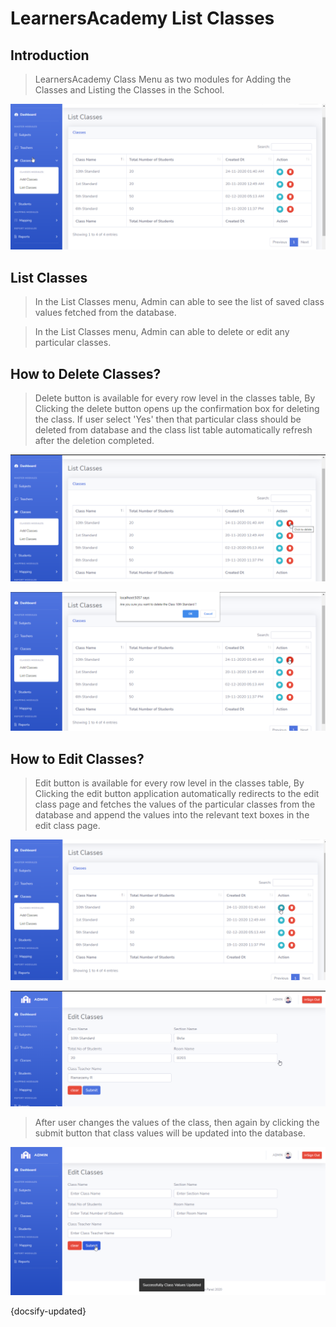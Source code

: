 # LearnersAcademy List Classes

## Introduction

> LearnersAcademy Class Menu as two modules for Adding the Classes and Listing the Classes in the School.

![Img - List Class Page](../images/list_classes.png "List Class Page")


## List Classes

> In the List Classes menu, Admin can able to see the list of saved class values fetched from the database.

> In the List Classes menu, Admin can able to delete or edit any particular classes.

## How to Delete Classes?

> Delete button is available for every row level in the classes table, By Clicking the delete button opens up the confirmation box for deleting the class. 
If user select 'Yes' then that particular class should be deleted from database and the class list table automatically refresh after the deletion completed.
 
![Img - Delete Class Clicking](../images/delete_classes_clicking.png "Delete Class Clicking")

![Img - Delete Class](../images/delete_classes.png "Delete Class")


## How to Edit Classes?

> Edit button is available for every row level in the classes table, By Clicking the edit button application automatically redirects to the edit class page and fetches the values of the particular classes from the database and append the values into the relevant text boxes in the edit class page. 
 
![Img - Edit Class Clicking](../images/edit_classes_clicking.png "Edit Class Clicking")

![Img - Edit Class](../images/edit_classes.png "Edit Class")


>After user changes the values of the class, then again by clicking the submit button that class values will be updated into the database.

![Img - Edit Class Success](../images/edit_classes_success.png "Edit Class Success")


{docsify-updated}



